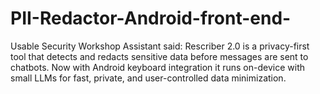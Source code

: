 # PII-Redactor-Android-front-end-
Usable Security Workshop Assistant said:  Rescriber 2.0 is a privacy-first tool that detects and redacts sensitive data before messages are sent to chatbots. Now with Android keyboard integration it runs on-device with small LLMs for fast, private, and user-controlled data minimization.
